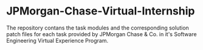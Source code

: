 # JPMorgan-Chase-Virtual-Internship
The repository contans the task modules and the corresponding solution patch files for each task provided by JPMorgan Chase & Co. in it's Software Engineering Virtual Experience Program.
